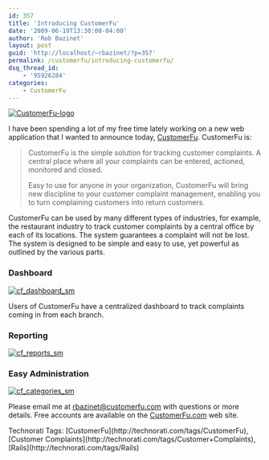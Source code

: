 ```yaml
---
id: 357
title: 'Introducing CustomerFu'
date: '2009-06-19T13:30:00-04:00'
author: 'Rob Bazinet'
layout: post
guid: 'http://localhost/~rbazinet/?p=357'
permalink: /customerfu/introducing-customerfu/
dsq_thread_id:
    - '95926284'
categories:
    - CustomerFu
---
```


[![CustomerFu-logo](https://accidentaltechnologist.com/files/media/image/WindowsLiveWriter/IntroducingCustomerFu_E7A6/CustomerFu-logo_thumb.jpg "CustomerFu-logo")](https://accidentaltechnologist.com/files/media/image/WindowsLiveWriter/IntroducingCustomerFu_E7A6/CustomerFu-logo_2.jpg)

I have been spending a lot of my free time lately working on a new web application that I wanted to announce today, [CustomerFu](http://customerfu.com). CustomerFu is:

> CustomerFu is the simple solution for tracking customer complaints. A central place where all your complaints can be entered, actioned, monitored and closed.
> 
> Easy to use for anyone in your organization, CustomerFu will bring new discipline to your customer complaint management, enabling you to turn complaining customers into return customers.

CustomerFu can be used by many different types of industries, for example, the restaurant industry to track customer complaints by a central office by each of its locations. The system guarantees a complaint will not be lost. The system is designed to be simple and easy to use, yet powerful as outlined by the various parts.

### Dashboard

[![cf_dashboard_sm](https://accidentaltechnologist.com/files/media/image/WindowsLiveWriter/IntroducingCustomerFu_E7A6/cf_dashboard_sm_thumb.jpg "cf_dashboard_sm")](https://accidentaltechnologist.com/files/media/image/WindowsLiveWriter/IntroducingCustomerFu_E7A6/cf_dashboard_sm_2.jpg)

Users of CustomerFu have a centralized dashboard to track complaints coming in from each branch.

### Reporting

[![cf_reports_sm](https://accidentaltechnologist.com/files/media/image/WindowsLiveWriter/IntroducingCustomerFu_E7A6/cf_reports_sm_thumb.jpg "cf_reports_sm")](https://accidentaltechnologist.com/files/media/image/WindowsLiveWriter/IntroducingCustomerFu_E7A6/cf_reports_sm_2.jpg)

### Easy Administration

[![cf_categories_sm](https://accidentaltechnologist.com/files/media/image/WindowsLiveWriter/IntroducingCustomerFu_E7A6/cf_categories_sm_thumb.jpg "cf_categories_sm")](https://accidentaltechnologist.com/files/media/image/WindowsLiveWriter/IntroducingCustomerFu_E7A6/cf_categories_sm_2.jpg)

Please email me at <rbazinet@customerfu.com> with questions or more details. Free accounts are available on the [CustomerFu.com](http://customerfu.com/) web site.

<div class="wlWriterEditableSmartContent" id="scid:0767317B-992E-4b12-91E0-4F059A8CECA8:d08538da-e05b-4a73-abdc-409812f56867" style="margin: 0px; padding: 0px; display: inline; float: none;">Technorati Tags: [CustomerFu](http://technorati.com/tags/CustomerFu),[Customer Complaints](http://technorati.com/tags/Customer+Complaints),[Rails](http://technorati.com/tags/Rails)</div>